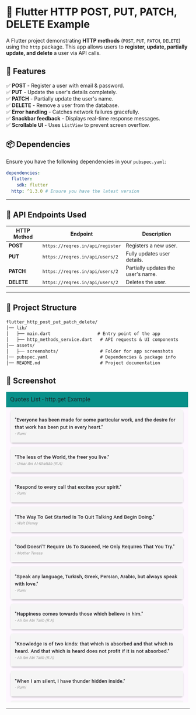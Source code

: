 # 🚀 Flutter HTTP POST, PUT, PATCH, DELETE Example

A Flutter project demonstrating **HTTP methods** (`POST`, `PUT`, `PATCH`, `DELETE`) using the `http` package. This app allows users to **register, update, partially update, and delete** a user via API calls.

## 📌 Features  
✅ **POST** - Register a user with email & password.  
✅ **PUT** - Update the user's details completely.  
✅ **PATCH** - Partially update the user's name.  
✅ **DELETE** - Remove a user from the database.  
✅ **Error handling** - Catches network failures gracefully.  
✅ **Snackbar feedback** - Displays real-time response messages.  
✅ **Scrollable UI** - Uses `ListView` to prevent screen overflow.  

## 📦 Dependencies

Ensure you have the following dependencies in your `pubspec.yaml`:

```yaml
dependencies:
  flutter:
    sdk: flutter
  http: ^1.3.0 # Ensure you have the latest version
```

---

## 🔗 **API Endpoints Used**  

| HTTP Method | Endpoint                            | Description                         |
|------------|------------------------------------|-------------------------------------|
| **POST**   | `https://reqres.in/api/register`  | Registers a new user.               |
| **PUT**    | `https://reqres.in/api/users/2`   | Fully updates user details.         |
| **PATCH**  | `https://reqres.in/api/users/2`   | Partially updates the user's name.  |
| **DELETE** | `https://reqres.in/api/users/2`   | Deletes the user.                   |

---

## 📂 **Project Structure** 

```
flutter_http_post_put_patch_delete/
│── lib/
│   ├── main.dart                  # Entry point of the app
│   ├── http_methods_service.dart   # API requests & UI components
│── assets/
│   ├── screenshots/                # Folder for app screenshots
│── pubspec.yaml                    # Dependencies & package info
│── README.md                       # Project documentation
```


## 📸 **Screenshot**  

![App Screenshot](assets/screenshots/screenshot.png)  

---
